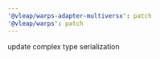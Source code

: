 ```yaml
---
'@vleap/warps-adapter-multiversx': patch
'@vleap/warps': patch
---
```


update complex type serialization

